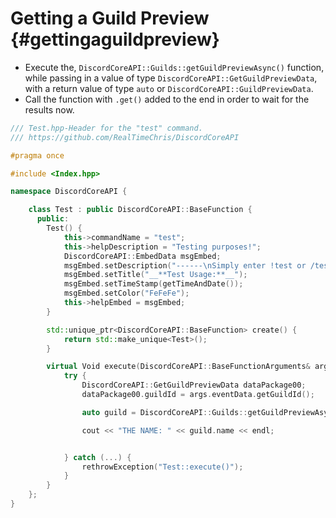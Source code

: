 Getting a Guild Preview {#gettingaguildpreview}
============
- Execute the, `DiscordCoreAPI::Guilds::getGuildPreviewAsync()` function, while passing in a value of type `DiscordCoreAPI::GetGuildPreviewData`, with a return value of type `auto` or `DiscordCoreAPI::GuildPreviewData`.
- Call the function with `.get()` added to the end in order to wait for the results now.

```cpp
/// Test.hpp-Header for the "test" command.
/// https://github.com/RealTimeChris/DiscordCoreAPI

#pragma once

#include <Index.hpp>

namespace DiscordCoreAPI {

	class Test : public DiscordCoreAPI::BaseFunction {
	  public:
		Test() {
			this->commandName = "test";
			this->helpDescription = "Testing purposes!";
			DiscordCoreAPI::EmbedData msgEmbed;
			msgEmbed.setDescription("------\nSimply enter !test or /test!\n------");
			msgEmbed.setTitle("__**Test Usage:**__");
			msgEmbed.setTimeStamp(getTimeAndDate());
			msgEmbed.setColor("FeFeFe");
			this->helpEmbed = msgEmbed;
		}

		std::unique_ptr<DiscordCoreAPI::BaseFunction> create() {
			return std::make_unique<Test>();
		}

		virtual Void execute(DiscordCoreAPI::BaseFunctionArguments& args) {
			try {
				DiscordCoreAPI::GetGuildPreviewData dataPackage00;
				dataPackage00.guildId = args.eventData.getGuildId();

				auto guild = DiscordCoreAPI::Guilds::getGuildPreviewAsync(dataPackage00).get();

				cout << "THE NAME: " << guild.name << endl;


			} catch (...) {
				rethrowException("Test::execute()");
			}
		}
	};
}
```
